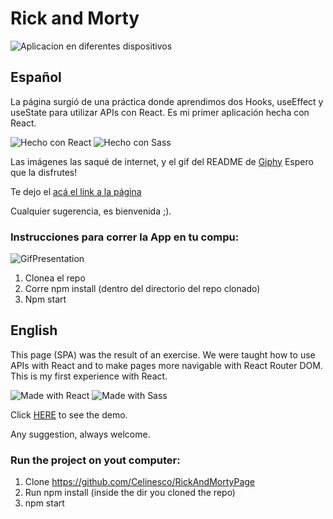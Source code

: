 
# Rick and Morty


<img src="https://user-images.githubusercontent.com/64862069/162631217-ec28549f-d118-41a9-8fe1-3bf640ff79ea.png" alt="Aplicacion en diferentes dispositivos" >

## Español

La página surgió de una práctica donde aprendimos dos Hooks, useEffect y useState para utilizar APIs con React. 
Es mi primer aplicación hecha con React.

![Hecho con React](https://shields.io/badge/hecho%20con-React-lightblue?logo=react&style=plastic)
![Hecho con Sass](https://shields.io/badge/hecho%20con-Sass-ff69b4?logo=sass&style=plastic)


Las imágenes las saqué de internet, y el gif del README de [Giphy](https://giphy.com/)
Espero que la disfrutes!

Te dejo el [acá el link a la página](https://morty-and-rick-page.netlify.app/)

Cualquier sugerencia, es bienvenida ;).

### Instrucciones para correr la App en tu compu:

![GifPresentation](https://media.giphy.com/media/J6D0TKmvHKYjbJmarX/giphy.gif)

1. Clonea el repo
2. Corre npm install (dentro del directorio del repo clonado)
3. Npm start



## English

This page (SPA) was the result of an exercise. We were taught how to use APIs with React and to make pages more navigable with React Router DOM.
This is my first experience with React.

![Made with React](https://shields.io/badge/made%20with-React-lightblue?logo=react&style=plastic)
![Made with Sass](https://shields.io/badge/made%20with-Sass-ff69b4?logo=sass&style=plastic)

Click [HERE](https://morty-and-rick-page.netlify.app/) to see the demo.

Any suggestion, always welcome. 

### Run the project on yout computer:

1. Clone https://github.com/Celinesco/RickAndMortyPage
2. Run npm install (inside the dir you cloned the repo)
3. npm start
